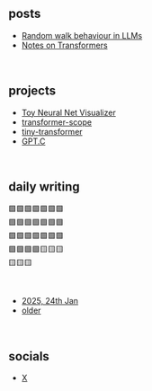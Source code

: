 ## posts

- [Random walk behaviour in LLMs](posts/random-walks-by-llm.md)
- [Notes on Transformers](https://sage-metatarsal-4b4.notion.site/Notes-on-Language-modeling-using-Transformers-17d9a047eafa80e78fabd3300e7bcd1c)

<br>

## projects

- [Toy Neural Net Visualizer](projects/neuralide.html)
- [transformer-scope](https://github.com/attentionmech/transformer-scope)
- [tiny-transformer](https://github.com/attentionmech/tiny-transformer)
- [GPT.C](https://github.com/attentionmech/gpt.c)


<br>


## daily writing

🟩🟩🟩🟩🟩🟩🟩  <br>
🟩🟩🟩🟩🟩🟩🟩 <br>
🟩🟩🟩🟩🟩🟩🟩  <br>
🟩🟩🟩🟩🟨🟨🟨  <br>
🟨🟨🟨  <br>

<br>

- [2025, 24th Jan](2025/0125.md)
- [older](https://github.com/attentionmech/ammusings/tree/main/2025)

<br>

## socials

- [X](https://x.com/attentionmech)


